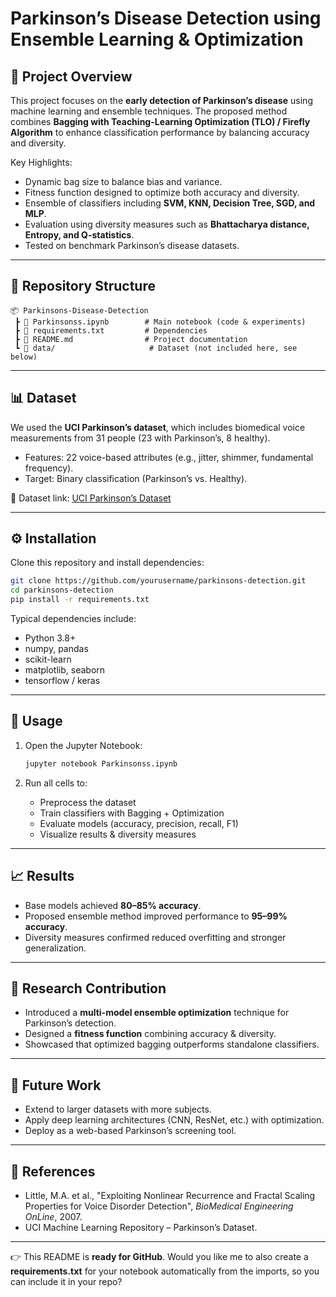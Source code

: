 # Parkinson’s Disease Detection using Ensemble Learning & Optimization

## 📌 Project Overview

This project focuses on the **early detection of Parkinson’s disease** using machine learning and ensemble techniques.
The proposed method combines **Bagging with Teaching-Learning Optimization (TLO) / Firefly Algorithm** to enhance classification performance by balancing accuracy and diversity.

Key Highlights:

* Dynamic bag size to balance bias and variance.
* Fitness function designed to optimize both accuracy and diversity.
* Ensemble of classifiers including **SVM, KNN, Decision Tree, SGD, and MLP**.
* Evaluation using diversity measures such as **Bhattacharya distance, Entropy, and Q-statistics**.
* Tested on benchmark Parkinson’s disease datasets.

---

## 📂 Repository Structure

```
📦 Parkinsons-Disease-Detection
 ┣ 📜 Parkinsonss.ipynb        # Main notebook (code & experiments)
 ┣ 📜 requirements.txt         # Dependencies
 ┣ 📜 README.md                # Project documentation
 ┗ 📂 data/                     # Dataset (not included here, see below)
```

---

## 📊 Dataset

We used the **UCI Parkinson’s dataset**, which includes biomedical voice measurements from 31 people (23 with Parkinson’s, 8 healthy).

* Features: 22 voice-based attributes (e.g., jitter, shimmer, fundamental frequency).
* Target: Binary classification (Parkinson’s vs. Healthy).

📌 Dataset link: [UCI Parkinson’s Dataset](https://archive.ics.uci.edu/ml/datasets/parkinsons)

---

## ⚙️ Installation

Clone this repository and install dependencies:

```bash
git clone https://github.com/yourusername/parkinsons-detection.git
cd parkinsons-detection
pip install -r requirements.txt
```

Typical dependencies include:

* Python 3.8+
* numpy, pandas
* scikit-learn
* matplotlib, seaborn
* tensorflow / keras

---

## 🚀 Usage

1. Open the Jupyter Notebook:

   ```bash
   jupyter notebook Parkinsonss.ipynb
   ```

2. Run all cells to:

   * Preprocess the dataset
   * Train classifiers with Bagging + Optimization
   * Evaluate models (accuracy, precision, recall, F1)
   * Visualize results & diversity measures

---

## 📈 Results

* Base models achieved **80–85% accuracy**.
* Proposed ensemble method improved performance to **95–99% accuracy**.
* Diversity measures confirmed reduced overfitting and stronger generalization.

---

## 🔬 Research Contribution

* Introduced a **multi-model ensemble optimization** technique for Parkinson’s detection.
* Designed a **fitness function** combining accuracy & diversity.
* Showcased that optimized bagging outperforms standalone classifiers.

---

## 📌 Future Work

* Extend to larger datasets with more subjects.
* Apply deep learning architectures (CNN, ResNet, etc.) with optimization.
* Deploy as a web-based Parkinson’s screening tool.

---

## 📜 References

* Little, M.A. et al., "Exploiting Nonlinear Recurrence and Fractal Scaling Properties for Voice Disorder Detection", *BioMedical Engineering OnLine*, 2007.
* UCI Machine Learning Repository – Parkinson’s Dataset.

---

👉 This README is **ready for GitHub**.
Would you like me to also create a **requirements.txt** for your notebook automatically from the imports, so you can include it in your repo?
